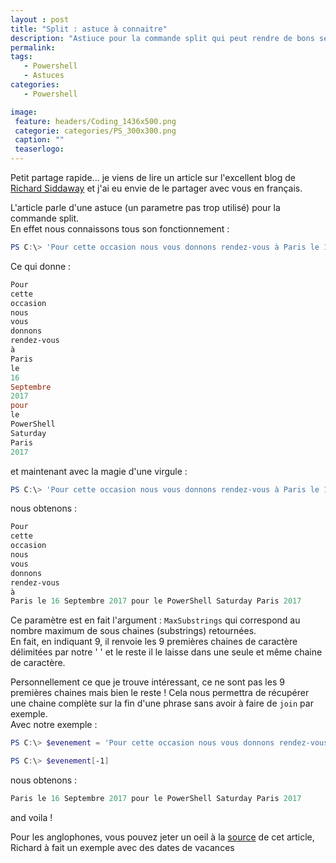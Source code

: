 ```yaml
---
layout : post
title: "Split : astuce à connaitre"
description: "Astiuce pour la commande split qui peut rendre de bons services"
permalink:
tags:
   - Powershell
   - Astuces
categories:
   - Powershell

image:
 feature: headers/Coding_1436x500.png
 categorie: categories/PS_300x300.png
 caption: ""
 teaserlogo:
---
```


Petit partage rapide... je viens de lire un article sur l'excellent blog de <a href='https://richardspowershellblog.wordpress.com/' target = '_blank'>Richard Siddaway</a> et j'ai eu envie de le partager avec vous en français.

L'article parle d'une astuce (un parametre pas trop utilisé) pour la commande split.  
En effet nous connaissons tous son fonctionnement :

```powershell
PS C:\> 'Pour cette occasion nous vous donnons rendez-vous à Paris le 16 Septembre 2017 pour le PowerShell Saturday Paris 2017' -split ' '
```
Ce qui donne : 

```powershell
Pour
cette
occasion
nous
vous
donnons
rendez-vous
à
Paris
le
16
Septembre
2017
pour
le
PowerShell
Saturday
Paris
2017
```
et maintenant avec la magie d'une virgule :

```powershell
PS C:\> 'Pour cette occasion nous vous donnons rendez-vous à Paris le 16 Septembre 2017 pour le PowerShell Saturday Paris 2017' -split ' ',9
```
nous obtenons :

```powershell
Pour
cette
occasion
nous
vous
donnons
rendez-vous
à
Paris le 16 Septembre 2017 pour le PowerShell Saturday Paris 2017
```

Ce paramètre est en fait l'argument : `MaxSubstrings`  qui correspond au nombre maximum de sous chaines (substrings) retournées.  
En fait, en indiquant 9, il renvoie les 9 premières chaines de caractère délimitées par notre ' ' et le reste il le laisse dans une seule et même chaine de caractère.

Personnellement ce que je trouve intéressant, ce ne sont pas les 9 premières chaines mais bien le reste ! Cela nous permettra de récupérer une chaine complète sur la fin d'une phrase sans avoir à faire de `join` par exemple.  
Avec notre exemple :

```powershell
PS C:\> $evenement = 'Pour cette occasion nous vous donnons rendez-vous à Paris le 16 Septembre 2017 pour le PowerShell Saturday Paris 2017' -split ' ',9  

PS C:\> $evenement[-1]
```
nous obtenons :

```powershell
Paris le 16 Septembre 2017 pour le PowerShell Saturday Paris 2017
```

and voila !

Pour les anglophones, vous pouvez jeter un oeil à la <a href='https://richardspowershellblog.wordpress.com/2017/07/15/control-split-output/' target = '_blank'>source</a> de cet article, Richard à fait un exemple avec des dates de vacances


